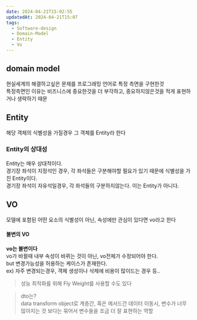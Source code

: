 ```yaml
---
date: 2024-04-21T15:02:55
updatedAt: 2024-04-21T15:07
tags:
  - Software-design
  - Domain-Model
  - Entity
  - Vo
---
```

## domain model
현실세계의 해결하고싶은 문제를 프로그래밍 언어로 특정 측면을 구현한것  
특정측면인 이유는 비즈니스에 중요한것을 더 부각하고, 중요하지않은것을 적게 표현하거나 생략하기 때문

## Entity
해당 객체의 식별성을 가질경우 그 객체를 Entity라 한다

### Entity의 상대성
Entity는 매우 상대적이다.  
경기장 좌석이 지정석인 경우, 각 좌석들은 구분해야할 필요가 있기 때문에 식별성을 가진 Entity이다.  
경기장 좌석이 자유석일경우, 각 좌석들의 구분하지않는다. 이는 Entity가 아니다.

## VO
모델에 포함된 어떤 요소의 식별성이 아닌, 속성에만 관심이 있다면 vo라고 한다

#### 불변의 VO
**vo는 불변이다**  
vo가 바뀔때 내부 속성이 바뀌는 것이 아닌, vo전체가 수정되어야 한다.  
but 변경가능성을 허용하는 케이스가 존재한다.  
ex) 자주 변경되는경우, 객체 생성이나 삭제에 비용이 많이드는 경우 등..

> 성능 최적화를 위해 Fly Weight를 사용할 수도 있다

> dto는?  
> data transform object로 계층간, 혹은 메서드간 데이터 이동시, 변수가 너무 많아지는 것 보다는 묶어서 변수들을 조금 더 잘 표현하는 역할
